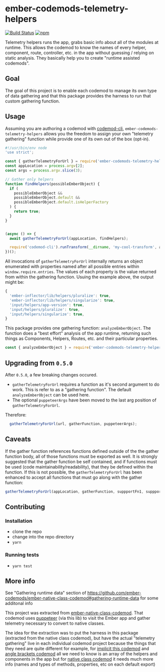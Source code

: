 # ember-codemods-telemetry-helpers

[![Build Status](https://travis-ci.com/ember-codemods/ember-codemods-telemetry-helpers.svg?branch=master)](https://travis-ci.com/ember-codemods/ember-codemods-telemetry-helpers) [![npm](https://img.shields.io/npm/v/ember-codemods-telemetry-helpers.svg?label=npm)](https://www.npmjs.com/package/ember-codemods-temetry-helpers)


Telemetry helpers runs the app, grabs basic info about all of the modules at runtime.
This allows the codemod to know the names of every helper, component, route, controller, etc. in the app without guessing / relying on static analysis.
They basically help you to create "runtime assisted codemods".

## Goal
The goal of this project is to enable each codemod to manage its own type of data gathering
and that this package provides the harness to run that custom gathering function.

## Usage

Assuming you are authoring a codemod with [codemod-cli](https://github.com/rwjblue/codemod-cli), `ember-codemods-telemetry-helpers` allows you the freedom to assign your own "telemetry gathering" function while provide one of its own out of the box (opt-in).

```javascript
#!/usr/bin/env node
'use strict';

const { gatherTelemetryForUrl } = require('ember-codemods-telemetry-helpers');
const appLocation = process.argv[2];
const args = process.argv.slice(3);

// Gather only helpers
function findHelpers(possibleEmberObject) {
  if (
    possibleEmberObject &&
    possibleEmberObject.default &&
    possibleEmberObject.default.isHelperFactory
  ) {
    return true;
  }
}


(async () => {
  await gatherTelemetryForUrl(appLocation, findHelpers);

  require('codemod-cli').runTransform(__dirname, 'my-cool-transform', args, 'hbs');
})();
```

All invocations of `gatherTelemetryForUrl` internally returns an object enumerated with properties named after all possible entries within `window.require.entries`.  The values of each property is the value returned from within the gathering function.  Usuing the example above, the output might be:

```javascript
{
  'ember-inflector/lib/helpers/pluralize': true,
  'ember-inflector/lib/helpers/singularize': true,
  'input/helpers/app-version': true,
  'input/helpers/pluralize': true,
  'input/helpers/singularize': true,
}
```
This package provides one gathering function: `analyzeEmberObject`.  The function does a "best effort" analysis of the app runtime, returning such things as Components, Helpers, Routes, etc. and their particular properties.

```javascript
const { analyzeEmberObject } = require('ember-codemods-telemetry-helpers');
```

## Upgrading from `0.5.0`

After `0.5.0`,  a few breaking changes occured.

  * `gatherTelemetryForUrl` requires a function as it's second argument to do work.  This is refer to as a "gathering function". The default `analyzeEmberObject` can be used here.
  * The optional `puppeteerArgs` have been moved to the last arg position of `gatherTelemetryForUrl`.

  Therefore:
  ```javascript
    gatherTelemetryForUrl(url, gatherFunction, puppeteerArgs);
  ```
 
## Caveats
If the gather function references functions defined outside of the the gather function body, all of those functions must be exported as well.  It is strongly suggested that the gather function be self contained, and if functions must be used (code maintainability/readability), that they be defined within the function.  If this is not possible, the `gatherTelemetryForUrl` has been enhanced to accept all functions that must go along with the gather function:

```javascript
gatherTelemetryForUrl(appLocation, gatherFunction, suppportFn1, suppportFn2, ..., puppeteerArgs);
```

## Contributing

### Installation

* clone the repo
* change into the repo directory
* `yarn`

### Running tests

* `yarn test`

## More info

See "Gathering runtime data" section of
https://github.com/ember-codemods/ember-native-class-codemod#gathering-runtime-data for some additonal info


This project was extracted from [ember-native-class-codemod](https://github.com/ember-codemods/ember-native-class-codemod).
That codemod uses [puppeteer](https://github.com/GoogleChrome/puppeteer) (via this lib) to visit the Ember app and gather telemetry necessary to convert to native classes.

The idea for the extraction was to put the harness in this package
(extracted from the native class codemod), but have the actual "telemetry gathering"
live in each individual codemod project because the things that they need are quite different
for example, for [implicit this codemod](https://github.com/ember-codemods/ember-no-implicit-this-codemod) and
[angle brackets codemod](https://github.com/ember-codemods/ember-angle-brackets-codemod) all we need to know is an array of the helpers and components in the app
but for [native class codemod](https://github.com/ember-codemods/ember-native-class-codemod) it needs much more info (names and types of methods, properties, etc on each default export)
